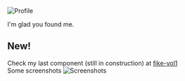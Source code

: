 
![Profile](https://drive.google.com/uc?id=1qqbZKFWCSAxm1VUrhvmnCoQ_leVqEWAb)

I'm glad you found me.
## New!
Check my last component (still in construction) at [fike-vol1](https://fike-vol1.vercel.app/)  
Some screenshots
![Screenshots](https://drive.google.com/uc?id=1j97ksueFyIRmJDtyFSKDHbJgEyJHy8dk)
